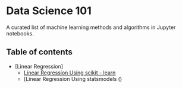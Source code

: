 # Data Science 101

A curated list of machine learning methods and algorithms in Jupyter notebooks.

## Table of contents
- [Linear Regression]
  - [Linear Regression Using scikit - learn](https://github.com/renjithmadhavan/dsrm/blob/master/Linear%20Regression.ipynb)
  - [Linear Regression Using statsmodels ()

